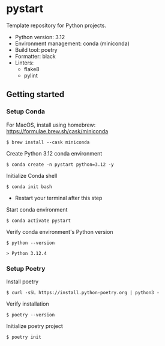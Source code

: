 # pystart

Template repository for Python projects.
- Python version: 3.12
- Environment management: conda (miniconda)
- Build tool: poetry
- Formatter: black
- Linters:
    - flake8
    - pylint


## Getting started

### Setup Conda

For MacOS, install using homebrew: https://formulae.brew.sh/cask/miniconda
```
$ brew install --cask miniconda
```

Create Python 3.12 conda environment
```
$ conda create -n pystart python=3.12 -y
```

Initialize Conda shell
```
$ conda init bash
```
- Restart your terminal after this step

Start conda environment
```
$ conda activate pystart
```

Verify conda environment's Python version
```
$ python --version

> Python 3.12.4
```

### Setup Poetry

Install poetry
```
$ curl -sSL https://install.python-poetry.org | python3 -
```

Verify installation
```
$ poetry --version
```

Initialize poetry project
```
$ poetry init
```